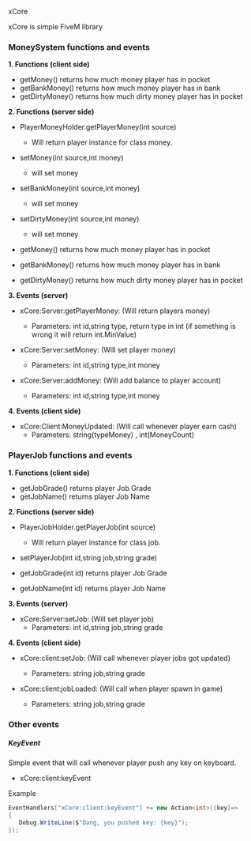 xCore

xCore is simple FiveM library

### MoneySystem functions and events

**1. Functions (client side)**
   - getMoney()       returns how much money player has in pocket
   - getBankMoney()   returns how much money player has in bank
   - getDirtyMoney()  returns how much dirty money player has in pocket

**2. Functions (server side)**
   - PlayerMoneyHolder.getPlayerMoney(int source)
      - Will return player instance for class money.
      
   - setMoney(int source,int money)
      - will set money
      
   - setBankMoney(int source,int money)   
      - will set money
      
   - setDirtyMoney(int source,int money)  
      - will set money
   
   - getMoney()       returns how much money player has in pocket
   - getBankMoney()   returns how much money player has in bank
   - getDirtyMoney()  returns how much dirty money player has in pocket

**3. Events (server)**
   - xCore:Server:getPlayerMoney: (Will return players money)
      - Parameters: int id,string type, return type in int (if something is wrong it will return int.MinValue)
      
   - xCore:Server:setMoney: (Will set player money)
      - Parameters: int id,string type,int money 
      
   - xCore:Server:addMoney: (Will add balance to player account)
      - Parameters: int id,string type,int money 
   
**4. Events (client side)**
   - xCore:Client:MoneyUpdated: (Will call whenever player earn cash)
      - Parameters: string(typeMoney) , int(MoneyCount)

### PlayerJob functions and events

**1. Functions (client side)**
   - getJobGrade() returns player Job Grade
   - getJobName()  returns player Job Name
   
**2. Functions (server side)**
   - PlayerJobHolder.getPlayerJob(int source)
      - Will return player instance for class job. 
      
   - setPlayerJob(int id,string job,string grade)
   
   - getJobGrade(int id) returns player Job Grade
   
   - getJobName(int id)  returns player Job Name
   
**3. Events (server)**
   - xCore:Server:setJob: (Will set player job)
      - Parameters: int id,string job,string grade      
   
**4. Events (client side)**
   - xCore:client:setJob: (Will call whenever player jobs got updated)
      - Parameters: string job,string grade
      
   - xCore:client:jobLoaded: (Will call when player spawn in game)
      - Parameters: string job,string grade
 
### Other events
 
##### KeyEvent
Simple event that will call whenever player push any key on keyboard.

- xCore:client:keyEvent

Example
```C#
EventHandlers["xCore:client:keyEvent"] += new Action<int>((key)=> 
{
   Debug.WriteLine($"Dang, you pushed key: {key}");
});
```

